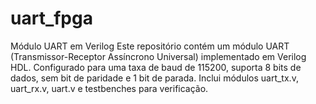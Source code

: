 # uart_fpga
Módulo UART em Verilog Este repositório contém um módulo UART (Transmissor-Receptor Assíncrono Universal) implementado em Verilog HDL. Configurado para uma taxa de baud de 115200, suporta 8 bits de dados, sem bit de paridade e 1 bit de parada. Inclui módulos uart_tx.v, uart_rx.v, uart.v e testbenches para verificação.
